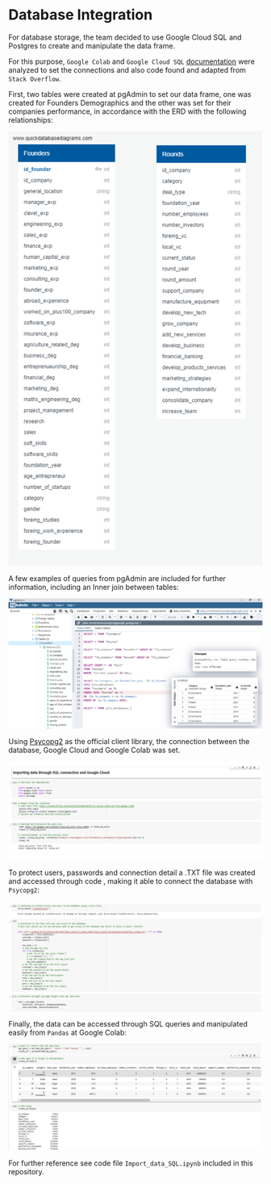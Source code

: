 # Database Integration 

For database storage, the team decided to use Google Cloud SQL and Postgres to create and manipulate the data frame.

For this purpose, `Google Colab` and `Google Cloud SQL` [documentation](https://cloud.google.com/sql?utm_source=google&utm_medium=cpc&utm_campaign=latam-MX-all-es-dr-BKWS-all-all-trial-p-dr-1009897-LUAC0015906&utm_content=text-ad-none-any-DEV_c-CRE_536282977853-ADGP_Hybrid%20%7C%20BKWS%20-%20PHR%20%7C%20Txt%20~%20Databases_SQL-KWID_43700065338783015-kwd-1394586267078&utm_term=KW_sql%20google-ST_SQL%20Google&gclid=CjwKCAiAm7OMBhAQEiwArvGi3BeqrWxq0BMSJV2Nyq7-i0oiingXdsJU1NAEy7h6d5eDB4yop3ELkRoC2oUQAvD_BwE&gclsrc=aw.ds) were analyzed to set the connections and also code found and adapted from `Stack Overflow`. 

First, two tables were created at pgAdmin to set our data frame, one was created for Founders Demographics and the other was set for their companies performance, in accordance with the ERD with the following relationships: 

![SQL_Diagram](./Resources/SQL_Diagram.png)

A few examples of queries from pgAdmin are included for further information, including an Inner join between tables:

![Queries](./Resources/Queries.png)

Using [Psycopg2](https://www.psycopg.org/docs/) as the official client library, the connection between the database, Google Cloud and Google Colab was set.  

![database_1](./Resources/database_1.png)

To protect users, passwords and connection detail a .TXT file was created and accessed through code , making it able to connect the database with   `Psycopg2`:

![database_2](./Resources/database_2.png)

Finally, the data can be accessed through SQL queries and manipulated easily from `Pandas` at Google Colab:

![database_3](./Resources/database_3.png)

For further reference see code file `Import_data_SQL.ipynb` included in this repository.
